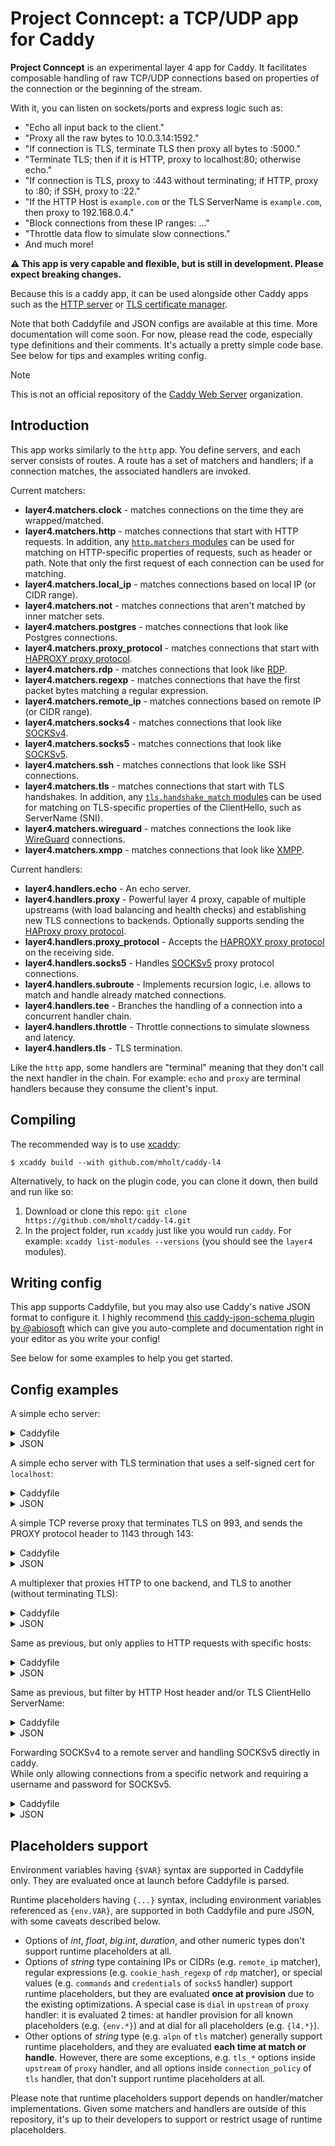 Project Conncept: a TCP/UDP app for Caddy
=======================================

**Project Conncept** is an experimental layer 4 app for Caddy. It facilitates composable handling of raw TCP/UDP connections based on properties of the connection or the beginning of the stream.

With it, you can listen on sockets/ports and express logic such as:

- "Echo all input back to the client."
- "Proxy all the raw bytes to 10.0.3.14:1592."
- "If connection is TLS, terminate TLS then proxy all bytes to :5000."
- "Terminate TLS; then if it is HTTP, proxy to localhost:80; otherwise echo."
- "If connection is TLS, proxy to :443 without terminating; if HTTP, proxy to :80; if SSH, proxy to :22."
- "If the HTTP Host is `example.com` or the TLS ServerName is `example.com`, then proxy to 192.168.0.4."
- "Block connections from these IP ranges: ..."
- "Throttle data flow to simulate slow connections."
- And much more!

**⚠️ This app is very capable and flexible, but is still in development. Please expect breaking changes.**

Because this is a caddy app, it can be used alongside other Caddy apps such as the [HTTP server](https://caddyserver.com/docs/modules/http) or [TLS certificate manager](https://caddyserver.com/docs/modules/tls).

Note that both Caddyfile and JSON configs are available at this time. More documentation will come soon. For now, please read the code, especially type definitions and their comments. It's actually a pretty simple code base. See below for tips and examples writing config.

> [!NOTE]
> This is not an official repository of the [Caddy Web Server](https://github.com/caddyserver) organization.

## Introduction

This app works similarly to the `http` app. You define servers, and each server consists of routes. A route has a set of matchers and handlers; if a connection matches, the associated handlers are invoked.

Current matchers:

- **layer4.matchers.clock** - matches connections on the time they are wrapped/matched.
- **layer4.matchers.http** - matches connections that start with HTTP requests. In addition, any [`http.matchers` modules](https://caddyserver.com/docs/modules/) can be used for matching on HTTP-specific properties of requests, such as header or path. Note that only the first request of each connection can be used for matching.
- **layer4.matchers.local_ip** - matches connections based on local IP (or CIDR range).
- **layer4.matchers.not** - matches connections that aren't matched by inner matcher sets.
- **layer4.matchers.postgres** - matches connections that look like Postgres connections.
- **layer4.matchers.proxy_protocol** - matches connections that start with [HAPROXY proxy protocol](https://www.haproxy.org/download/1.8/doc/proxy-protocol.txt).
- **layer4.matchers.rdp** - matches connections that look like [RDP](https://winprotocoldoc.blob.core.windows.net/productionwindowsarchives/MS-RDPBCGR/%5BMS-RDPBCGR%5D.pdf).
- **layer4.matchers.regexp** - matches connections that have the first packet bytes matching a regular expression.
- **layer4.matchers.remote_ip** - matches connections based on remote IP (or CIDR range).
- **layer4.matchers.socks4** - matches connections that look like [SOCKSv4](https://www.openssh.com/txt/socks4.protocol).
- **layer4.matchers.socks5** - matches connections that look like [SOCKSv5](https://www.rfc-editor.org/rfc/rfc1928.html).
- **layer4.matchers.ssh** - matches connections that look like SSH connections.
- **layer4.matchers.tls** - matches connections that start with TLS handshakes. In addition, any [`tls.handshake_match` modules](https://caddyserver.com/docs/modules/) can be used for matching on TLS-specific properties of the ClientHello, such as ServerName (SNI).
- **layer4.matchers.wireguard** - matches connections the look like [WireGuard](https://www.wireguard.com/protocol/) connections.
- **layer4.matchers.xmpp** - matches connections that look like [XMPP](https://xmpp.org/about/technology-overview/).

Current handlers:

- **layer4.handlers.echo** - An echo server.
- **layer4.handlers.proxy** - Powerful layer 4 proxy, capable of multiple upstreams (with load balancing and health checks) and establishing new TLS connections to backends. Optionally supports sending the [HAProxy proxy protocol](https://www.haproxy.org/download/1.8/doc/proxy-protocol.txt).
- **layer4.handlers.proxy_protocol** - Accepts the [HAPROXY proxy protocol](https://www.haproxy.org/download/1.8/doc/proxy-protocol.txt) on the receiving side.
- **layer4.handlers.socks5** - Handles [SOCKSv5](https://www.rfc-editor.org/rfc/rfc1928.html) proxy protocol connections.
- **layer4.handlers.subroute** - Implements recursion logic, i.e. allows to match and handle already matched connections.
- **layer4.handlers.tee** - Branches the handling of a connection into a concurrent handler chain.
- **layer4.handlers.throttle** - Throttle connections to simulate slowness and latency.
- **layer4.handlers.tls** - TLS termination.

Like the `http` app, some handlers are "terminal" meaning that they don't call the next handler in the chain. For example: `echo` and `proxy` are terminal handlers because they consume the client's input.


## Compiling

The recommended way is to use [xcaddy](https://github.com/caddyserver/xcaddy):

```
$ xcaddy build --with github.com/mholt/caddy-l4
```

Alternatively, to hack on the plugin code, you can clone it down, then build and run like so:

1. Download or clone this repo: `git clone https://github.com/mholt/caddy-l4.git`
2. In the project folder, run `xcaddy` just like you would run `caddy`. For example: `xcaddy list-modules --versions` (you should see the `layer4` modules).


## Writing config

This app supports Caddyfile, but you may also use Caddy's native JSON format to configure it. I highly recommend [this caddy-json-schema plugin by @abiosoft](https://github.com/abiosoft/caddy-json-schema) which can give you auto-complete and documentation right in your editor as you write your config!

See below for some examples to help you get started.


## Config examples

A simple echo server:

<details>
    <summary>Caddyfile</summary>

```
{
    layer4 {
        127.0.0.1:5000 {
            route {
                echo
            }
        }
    }
}
```
</details>
<details>
    <summary>JSON</summary>

```json
{
	"apps": {
		"layer4": {
			"servers": {
				"example": {
					"listen": ["127.0.0.1:5000"],
					"routes": [
						{
							"handle": [
								{"handler": "echo"}
							]
						}
					]
				}
			}
		}
	}
}
```
</details>


A simple echo server with TLS termination that uses a self-signed cert for `localhost`:

<details>
    <summary>Caddyfile</summary>

```
{
    layer4 {
        127.0.0.1:5000 {
            route {
                tls
                echo
            }
        }
    }
}
```
</details>
<details>
    <summary>JSON</summary>

```json
{
	"apps": {
		"layer4": {
			"servers": {
				"example": {
					"listen": ["127.0.0.1:5000"],
					"routes": [
						{
							"handle": [
								{"handler": "tls"},
								{"handler": "echo"}
							]
						}
					]
				}
			}
		},
		"tls": {
			"certificates": {
				"automate": ["localhost"]
			},
			"automation": {
				"policies": [
					{
						"issuers": [{"module": "internal"}]
					}
				]
			}
		}
	}
}
```
</details>

A simple TCP reverse proxy that terminates TLS on 993, and sends the PROXY protocol header to 1143 through 143:

<details>
    <summary>Caddyfile</summary>

```
{
    layer4 {
        0.0.0.0:993 {
            route {
                tls
                proxy {
                    proxy_protocol v1
                    upstream localhost:143
                }
            }
        }
        0.0.0.0:143 {
            route {
                proxy_protocol
                proxy {
                    proxy_protocol v2
                    upstream localhost:1143
                }
            }
        }
    }
}
```
</details>
<details>
    <summary>JSON</summary>

```json
{
	"apps": {
		"layer4": {
			"servers": {
				"secure-imap": {
					"listen": ["0.0.0.0:993"],
					"routes": [
						{
							"handle": [
								{
									"handler": "tls"
								},
								{
									"handler": "proxy",
									"proxy_protocol": "v1",
									"upstreams": [
										{"dial": ["localhost:143"]}
									]
								}
							]
						}
					]
				},
				"normal-imap": {
					"listen": ["0.0.0.0:143"],
					"routes": [
						{
							"handle": [
								{
									"handler": "proxy_protocol"
								},
								{
									"handler": "proxy",
									"proxy_protocol": "v2",
									"upstreams": [
										{"dial": ["localhost:1143"]}
									]
								}
							]
						}
					]
				}
			}
		}
	}
}
```
</details>

A multiplexer that proxies HTTP to one backend, and TLS to another (without terminating TLS):

<details>
    <summary>Caddyfile</summary>

```
{
    layer4 {
        127.0.0.1:5000 {
            @insecure http
            route @insecure {
                proxy localhost:80
            }
            @secure tls
            route @secure {
                proxy localhost:443
            }
        }
    }
}
```
</details>
<details>
    <summary>JSON</summary>

```json
{
	"apps": {
		"layer4": {
			"servers": {
				"example": {
					"listen": ["127.0.0.1:5000"],
					"routes": [
						{
							"match": [
								{
									"http": []
								}
							],
							"handle": [
								{
									"handler": "proxy",
									"upstreams": [
										{"dial": ["localhost:80"]}
									]
								}
							]
						},
						{
							"match": [
								{
									"tls": {}
								}
							],
							"handle": [
								{
									"handler": "proxy",
									"upstreams": [
										{"dial": ["localhost:443"]}
									]
								}
							]
						}
					]
				}
			}
		}
	}
}
```
</details>

Same as previous, but only applies to HTTP requests with specific hosts:

<details>
    <summary>Caddyfile</summary>

```
{
    layer4 {
        127.0.0.1:5000 {
            @example http host example.com
            route @example {
                subroute {
                    @insecure http
                    route @insecure {
                        proxy localhost:80
                    }
                    @secure tls
                    route @secure {
                        proxy localhost:443
                    }
                }
            }
        }
    }
}
```
</details>
<details>
    <summary>JSON</summary>

```json
{
	"apps": {
		"layer4": {
			"servers": {
				"example": {
					"listen": ["127.0.0.1:5000"],
					"routes": [
						{
							"match": [
								{
									"http": [
										{"host": ["example.com"]}
									]
								}
							],
							"handle": [
								{
									"handler": "subroute",
									"routes": [
										{
											"match": [
												{
													"http": []
												}
											],
											"handle": [
												{
													"handler": "proxy",
													"upstreams": [
														{"dial": ["localhost:80"]}
													]
												}
											]
										},
										{
											"match": [
												{
													"tls": {}
												}
											],
											"handle": [
												{
													"handler": "proxy",
													"upstreams": [
														{"dial": ["localhost:443"]}
													]
												}
											]
										}
									]
								}
							]
						}
					]
				}
			}
		}
	}
}
```
</details>

Same as previous, but filter by HTTP Host header and/or TLS ClientHello ServerName:

<details>
    <summary>Caddyfile</summary>

```
{
    layer4 {
        127.0.0.1:5000 {
            @insecure http host example.com
            route @insecure {
                proxy localhost:80
            }
            @secure tls sni example.net
            route @secure {
                proxy localhost:443
            }
        }
    }
}
```
</details>
<details>
    <summary>JSON</summary>

```json
{
	"apps": {
		"layer4": {
			"servers": {
				"example": {
					"listen": ["127.0.0.1:5000"],
					"routes": [
						{
							"match": [
								{
									"http": [
										{"host": ["example.com"]}
									]
								}
							],
							"handle": [
								{
									"handler": "proxy",
									"upstreams": [
										{"dial": ["localhost:80"]}
									]
								}
							]
						},
						{
							"match": [
								{
									"tls": {
										"sni": ["example.net"]
									}
								}
							],
							"handle": [
								{
									"handler": "proxy",
									"upstreams": [
										{"dial": ["localhost:443"]}
									]
								}
							]
						}
					]
				}
			}
		}
	}
}
```
</details>

Forwarding SOCKSv4 to a remote server and handling SOCKSv5 directly in caddy.  
While only allowing connections from a specific network and requiring a username and password for SOCKSv5.

<details>
    <summary>Caddyfile</summary>

```
{
    layer4 {
        0.0.0.0:1080 {
            @s5 {
                socks5
                ip 10.0.0.0/24
            }
            route @s5 {
                socks5 {
                    credentials bob qHoEtVpGRM
                }
            }
            @s4 socks4
            route @s4 {
                proxy 10.64.0.1:1080
            }
        }
    }
}
```
</details>
<details>
    <summary>JSON</summary>

```json
{
	"apps": {
		"layer4": {
			"servers": {
				"socks": {
					"listen": ["0.0.0.0:1080"],
					"routes": [
						{
							"match": [
								{
									"socks5": {},
									"remote_ip": {"ranges": ["10.0.0.0/24"]}
								}
							],
							"handle": [
								{
									"handler": "socks5",
									"credentials": {
										"bob": "qHoEtVpGRM"
									}
								}
							]
						},
						{
							"match": [
								{
									"socks4": {}
								}
							],
							"handle": [
								{
									"handler": "proxy",
									"upstreams": [
										{"dial": ["10.64.0.1:1080"]}
									]
								}
							]
						}
					]
				}
			}
		}
	}
}
```
</details>

## Placeholders support

Environment variables having `{$VAR}` syntax are supported in Caddyfile only. They are evaluated once at launch before Caddyfile is parsed.

Runtime placeholders having `{...}` syntax, including environment variables referenced as `{env.VAR}`, are supported in both Caddyfile and pure JSON, with some caveats described below.
- Options of *int*, *float*, *big.int*, *duration*, and other numeric types don't support runtime placeholders at all.
- Options of *string* type containing IPs or CIDRs (e.g. `remote_ip` matcher), regular expressions (e.g. `cookie_hash_regexp` of `rdp` matcher), or special values (e.g. `commands` and `credentials` of `socks5` handler)  support runtime placeholders, but they are evaluated __once at provision__ due to the existing optimizations. A special case is `dial` in `upstream` of `proxy` handler: it is evaluated 2 times: at handler provision for all known placeholders (e.g. `{env.*}`) and at dial for all placeholders (e.g. `{l4.*}`).
- Other options of *string* type (e.g. `alpn` of `tls` matcher) generally support runtime placeholders, and they are evaluated __each time at match or handle__. However, there are some exceptions, e.g. `tls_*` options inside `upstream` of `proxy` handler, and all options inside `connection_policy` of `tls` handler, that don't support runtime placeholders at all.

Please note that runtime placeholders support depends on handler/matcher implementations. Given some matchers and handlers are outside of this repository, it's up to their developers to support or restrict usage of runtime placeholders.
